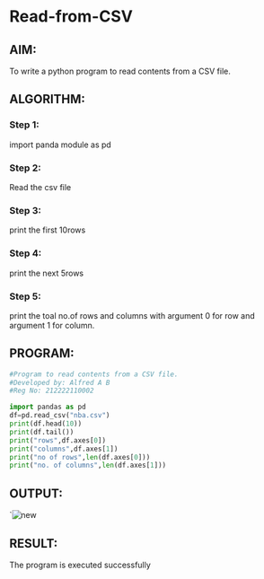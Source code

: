 # Read-from-CSV
## AIM:

To write a python program to read contents from a CSV file.

## ALGORITHM:
### Step 1:
import panda module as pd

### Step 2:
Read the csv file

### Step 3:
print the first 10rows

### Step 4:
print the next 5rows

### Step 5:
print the toal no.of rows and columns with argument 0 for row and argument 1 for column.

## PROGRAM:
```python
#Program to read contents from a CSV file.
#Developed by: Alfred A B
#Reg No: 212222110002

import pandas as pd
df=pd.read_csv("nba.csv")
print(df.head(10))
print(df.tail())
print("rows",df.axes[0])
print("columns",df.axes[1])
print("no of rows",len(df.axes[0]))
print("no. of columns",len(df.axes[1]))
```

## OUTPUT:
`![new ](https://github.com/JavithMohamad/Read-from-CSV/assets/121215951/1a371385-61a2-43c3-8825-9d4492cddd2c)

## RESULT:
The program is executed successfully
